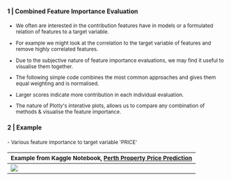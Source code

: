 
#### 1 | Combined Feature Importance Evaluation



<sup>
  
- We often are interested in the contribution features have in models or a formulated relation of features to a target variable. <br>

- For example we might look at the correlation to the target variable of features and remove highly correlated features. <br>

- Due to the subjective nature of feature importance evaluations, we may find it useful to visualise them together. <br>

- The following simple code combines the most common approaches and gives them equal weighting and is normalised. <br>

- Larger scores indicate more contribution in each individual evaluation. <br>

- The nature of Plotly's interative plots, allows us to compare any combination of methods & visualise the feature importance.

</sup>

#### 2 | Example



<sup>
- Various feature importance to target variable 'PRICE'
</sup>

|<sub>Example from Kaggle Notebook, [Perth Property Price Prediction](https://www.kaggle.com/shtrausslearning/perth-property-price-prediction)</sub>|
|-|
| ![](https://images-wixmp-ed30a86b8c4ca887773594c2.wixmp.com/f/8cc1eeaa-4046-4c4a-ae93-93d656f68688/dejouwc-8bce3c65-0e2f-4707-87e6-ce3f8641d70f.png?token=eyJ0eXAiOiJKV1QiLCJhbGciOiJIUzI1NiJ9.eyJzdWIiOiJ1cm46YXBwOjdlMGQxODg5ODIyNjQzNzNhNWYwZDQxNWVhMGQyNmUwIiwiaXNzIjoidXJuOmFwcDo3ZTBkMTg4OTgyMjY0MzczYTVmMGQ0MTVlYTBkMjZlMCIsIm9iaiI6W1t7InBhdGgiOiJcL2ZcLzhjYzFlZWFhLTQwNDYtNGM0YS1hZTkzLTkzZDY1NmY2ODY4OFwvZGVqb3V3Yy04YmNlM2M2NS0wZTJmLTQ3MDctODdlNi1jZTNmODY0MWQ3MGYucG5nIn1dXSwiYXVkIjpbInVybjpzZXJ2aWNlOmZpbGUuZG93bmxvYWQiXX0.XFflHEyeZa7eUuFb1YwSgZQhy2wXZicJUyj11dY7QBA) |
